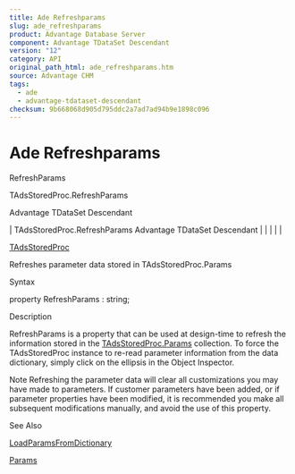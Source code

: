 ```yaml
---
title: Ade Refreshparams
slug: ade_refreshparams
product: Advantage Database Server
component: Advantage TDataSet Descendant
version: "12"
category: API
original_path_html: ade_refreshparams.htm
source: Advantage CHM
tags:
  - ade
  - advantage-tdataset-descendant
checksum: 9b668068d905d795ddc2a7ad7ad94b9e1898c096
---
```


# Ade Refreshparams

RefreshParams

TAdsStoredProc.RefreshParams

Advantage TDataSet Descendant

| TAdsStoredProc.RefreshParams  Advantage TDataSet Descendant |  |  |  |  |

[TAdsStoredProc](ade_tadsstoredproc.md)

Refreshes parameter data stored in TAdsStoredProc.Params

Syntax

property RefreshParams : string;

Description

RefreshParams is a property that can be used at design-time to refresh the information stored in the [TAdsStoredProc.Params](ade_params_tadsstoredproc.md) collection. To force the TAdsStoredProc instance to re-read parameter information from the data dictionary, simply click on the ellipsis in the Object Inspector.

Note Refreshing the parameter data will clear all customizations you may have made to parameters. If customer parameters have been added, or if parameter properties have been modified, it is recommended you make all subsequent modifications manually, and avoid the use of this property.

See Also

[LoadParamsFromDictionary](ade_loadparamsfromdictionary.md)

[Params](ade_params_tadsstoredproc.md)

